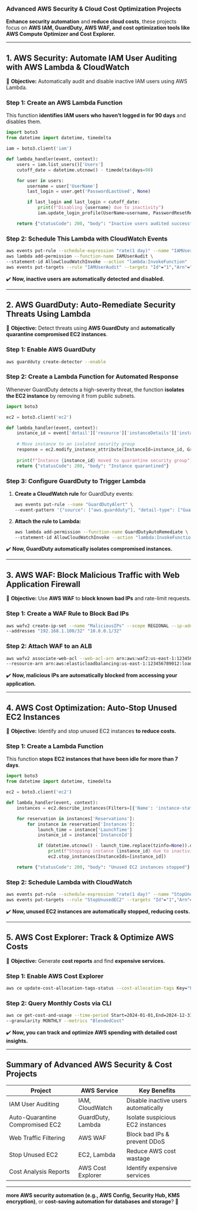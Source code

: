 ### **Advanced AWS Security & Cloud Cost Optimization Projects**  

**Enhance security automation** and **reduce cloud costs**, these projects focus on **AWS IAM, GuardDuty, AWS WAF, and cost optimization tools like AWS Compute Optimizer and Cost Explorer.**

---

## **1. AWS Security: Automate IAM User Auditing with AWS Lambda & CloudWatch**  
🔹 **Objective:** Automatically audit and disable inactive IAM users using AWS Lambda.

### **Step 1: Create an AWS Lambda Function**  
This function **identifies IAM users who haven’t logged in for 90 days** and disables them.

```python
import boto3
from datetime import datetime, timedelta

iam = boto3.client('iam')

def lambda_handler(event, context):
    users = iam.list_users()['Users']
    cutoff_date = datetime.utcnow() - timedelta(days=90)

    for user in users:
        username = user['UserName']
        last_login = user.get('PasswordLastUsed', None)

        if last_login and last_login < cutoff_date:
            print(f"Disabling {username} due to inactivity")
            iam.update_login_profile(UserName=username, PasswordResetRequired=True)

    return {"statusCode": 200, "body": "Inactive users audited successfully"}
```

### **Step 2: Schedule This Lambda with CloudWatch Events**  
```bash
aws events put-rule --schedule-expression "rate(1 day)" --name "IAMUserAudit"
aws lambda add-permission --function-name IAMUserAudit \
--statement-id AllowCloudWatchInvoke --action "lambda:InvokeFunction" --principal events.amazonaws.com
aws events put-targets --rule "IAMUserAudit" --targets "Id"="1","Arn"="arn:aws:lambda:us-east-1:123456789012:function:IAMUserAudit"
```

✔️ **Now, inactive users are automatically detected and disabled.**

---

## **2. AWS GuardDuty: Auto-Remediate Security Threats Using Lambda**
🔹 **Objective:** Detect threats using **AWS GuardDuty** and **automatically quarantine compromised EC2 instances**.

### **Step 1: Enable AWS GuardDuty**
```bash
aws guardduty create-detector --enable
```

### **Step 2: Create a Lambda Function for Automated Response**
Whenever GuardDuty detects a high-severity threat, the function **isolates the EC2 instance** by removing it from public subnets.

```python
import boto3

ec2 = boto3.client('ec2')

def lambda_handler(event, context):
    instance_id = event['detail']['resource']['instanceDetails']['instanceId']
    
    # Move instance to an isolated security group
    response = ec2.modify_instance_attribute(InstanceId=instance_id, Groups=['sg-12345678'])
    
    print(f"Instance {instance_id} moved to quarantine security group")
    return {"statusCode": 200, "body": "Instance quarantined"}
```

### **Step 3: Configure GuardDuty to Trigger Lambda**
1. **Create a CloudWatch rule** for GuardDuty events:
   ```bash
   aws events put-rule --name "GuardDutyAlert" \
   --event-pattern '{"source": ["aws.guardduty"], "detail-type": ["GuardDuty Finding"]}'
   ```

2. **Attach the rule to Lambda:**
   ```bash
   aws lambda add-permission --function-name GuardDutyAutoRemediate \
   --statement-id AllowCloudWatchInvoke --action "lambda:InvokeFunction" --principal events.amazonaws.com
   ```

✔️ **Now, GuardDuty automatically isolates compromised instances.**  

---

## **3. AWS WAF: Block Malicious Traffic with Web Application Firewall**
🔹 **Objective:** Use **AWS WAF** to **block known bad IPs** and rate-limit requests.

### **Step 1: Create a WAF Rule to Block Bad IPs**
```bash
aws wafv2 create-ip-set --name "MaliciousIPs" --scope REGIONAL --ip-address-version IPV4 \
--addresses "192.168.1.100/32" "10.0.0.1/32"
```

### **Step 2: Attach WAF to an ALB**
```bash
aws wafv2 associate-web-acl --web-acl-arn arn:aws:waf2:us-east-1:123456789012:regional/webacl/SecurityWAF \
--resource-arn arn:aws:elasticloadbalancing:us-east-1:123456789012:loadbalancer/app/MyALB/50dc6c495c0c9188
```

✔️ **Now, malicious IPs are automatically blocked from accessing your application.**

---

## **4. AWS Cost Optimization: Auto-Stop Unused EC2 Instances**
🔹 **Objective:** Identify and stop unused EC2 instances **to reduce costs.**

### **Step 1: Create a Lambda Function**
This function **stops EC2 instances that have been idle for more than 7 days**.

```python
import boto3
from datetime import datetime, timedelta

ec2 = boto3.client('ec2')

def lambda_handler(event, context):
    instances = ec2.describe_instances(Filters=[{'Name': 'instance-state-name', 'Values': ['running']}])

    for reservation in instances['Reservations']:
        for instance in reservation['Instances']:
            launch_time = instance['LaunchTime']
            instance_id = instance['InstanceId']

            if (datetime.utcnow() - launch_time.replace(tzinfo=None)).days > 7:
                print(f"Stopping instance {instance_id} due to inactivity")
                ec2.stop_instances(InstanceIds=[instance_id])

    return {"statusCode": 200, "body": "Unused EC2 instances stopped"}
```

### **Step 2: Schedule Lambda with CloudWatch**
```bash
aws events put-rule --schedule-expression "rate(1 day)" --name "StopUnusedEC2"
aws events put-targets --rule "StopUnusedEC2" --targets "Id"="1","Arn"="arn:aws:lambda:us-east-1:123456789012:function:StopUnusedEC2"
```

✔️ **Now, unused EC2 instances are automatically stopped, reducing costs.**  

---

## **5. AWS Cost Explorer: Track & Optimize AWS Costs**
🔹 **Objective:** Generate **cost reports** and find **expensive services.**

### **Step 1: Enable AWS Cost Explorer**
```bash
aws ce update-cost-allocation-tags-status --cost-allocation-tags Key="Project", Status="Active"
```

### **Step 2: Query Monthly Costs via CLI**
```bash
aws ce get-cost-and-usage --time-period Start=2024-01-01,End=2024-12-31 \
--granularity MONTHLY --metrics "BlendedCost"
```

✔️ **Now, you can track and optimize AWS spending with detailed cost insights.**  

---

## **Summary of Advanced AWS Security & Cost Projects**
| **Project** | **AWS Service** | **Key Benefits** |
|------------|---------------|------------|
| IAM User Auditing | IAM, CloudWatch | Disable inactive users automatically |
| Auto-Quarantine Compromised EC2 | GuardDuty, Lambda | Isolate suspicious EC2 instances |
| Web Traffic Filtering | AWS WAF | Block bad IPs & prevent DDoS |
| Stop Unused EC2 | EC2, Lambda | Reduce AWS cost wastage |
| Cost Analysis Reports | AWS Cost Explorer | Identify expensive services |

---

 **more AWS security automation (e.g., AWS Config, Security Hub, KMS encryption)**, or **cost-saving automation for databases and storage**? 🚀
